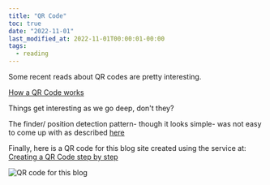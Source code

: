 ```yaml
---
title: "QR Code"
toc: true
date: "2022-11-01"
last_modified_at: 2022-11-01T00:00:01-00:00
tags: 
  - reading
---
```

Some recent reads about QR codes are pretty interesting.

[How a QR Code works][How-a-QR-Code-works-link]

Things get interesting as we go deep, don't they? 

The finder/ position detection pattern- though it looks simple- was not easy to come up with as described [here][position-detection-pattern-link]

Finally, here is a QR code for this blog site created using the service at: [Creating a QR Code step by step][Creating-a-QR-Code-step-by-step-link] 

![QR code for this blog](/images/github-blog-qr-code.png "QR code for this blog")

[How-a-QR-Code-works-link]:https://typefully.com/DanHollick/qr-codes-T7tLlNi
[Creating-a-QR-Code-step-by-step-link]:https://www.nayuki.io/page/creating-a-qr-code-step-by-step
[position-detection-pattern-link]:https://www.denso-wave.com/en/technology/vol1.html